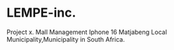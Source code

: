 # LEMPE-inc.
Project x.
Mall Management
Iphone 16
Matjabeng Local Municipality,Municipality in South Africa.
